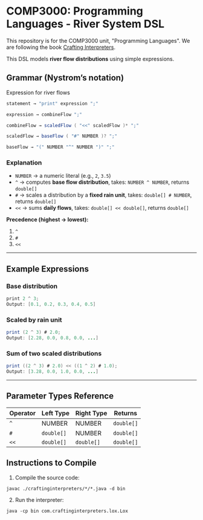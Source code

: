 # COMP3000: Programming Languages - River System DSL

This repository is for the COMP3000 unit, "Programming Languages". We are following the book [Crafting Interpreters](https://craftinginterpreters.com/).

This DSL models **river flow distributions** using simple expressions.

## Grammar (Nystrom’s notation)

Expression for river flows

```java
statement → "print" expression ";"

expression → combineFlow ";"

combineFlow → scaledFlow ( "<<" scaledFlow )* ";"

scaledFlow → baseFlow ( "#" NUMBER )? ";"

baseFlow → "(" NUMBER "^" NUMBER ")" ";"
```

### Explanation

* `NUMBER` → a numeric literal (e.g., `2`, `3.5`)
* `^` → computes **base flow distribution**, takes: `NUMBER ^ NUMBER`, returns `double[]`
* `#` → scales a distribution by a **fixed rain unit**, takes: `double[] # NUMBER`, returns `double[]`
* `<<` → sums **daily flows**, takes: `double[] << double[]`, returns `double[]`

**Precedence (highest → lowest):**

1. `^`
2. `#`
3. `<<`

---

## Example Expressions

### Base distribution

```java
print 2 ^ 3;
Output: [0.1, 0.2, 0.3, 0.4, 0.5]
```

### Scaled by rain unit

```java
print (2 ^ 3) # 2.0;
Output: [2.28, 0.0, 0.8, 0.0, ...]
```

### Sum of two scaled distributions

```java
print ((2 ^ 3) # 2.0) << ((1 ^ 2) # 1.0);
Output: [3.28, 0.0, 1.0, 0.0, ...]
```

---

## Parameter Types Reference

| Operator | Left Type  | Right Type | Returns    |
| -------- | ---------- | ---------- | ---------- |
| `^`      | NUMBER     | NUMBER     | `double[]` |
| `#`      | `double[]` | NUMBER     | `double[]` |
| `<<`     | `double[]` | `double[]` | `double[]` |

## Instructions to Compile

1. Compile the source code:
  ```
  javac ./craftinginterpreters/*/*.java -d bin
  ```
2. Run the interpreter:
  ```
  java -cp bin com.craftinginterpreters.lox.Lox
  ```
